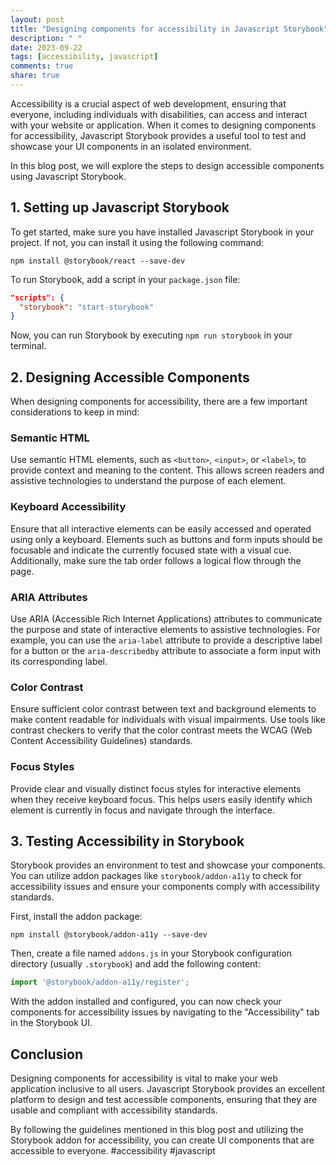 ```yaml
---
layout: post
title: "Designing components for accessibility in Javascript Storybook"
description: " "
date: 2023-09-22
tags: [accessibility, javascript]
comments: true
share: true
---
```


Accessibility is a crucial aspect of web development, ensuring that everyone, including individuals with disabilities, can access and interact with your website or application. When it comes to designing components for accessibility, Javascript Storybook provides a useful tool to test and showcase your UI components in an isolated environment.

In this blog post, we will explore the steps to design accessible components using Javascript Storybook. 

## 1. Setting up Javascript Storybook

To get started, make sure you have installed Javascript Storybook in your project. If not, you can install it using the following command:

```
npm install @storybook/react --save-dev
```

To run Storybook, add a script in your `package.json` file:

```json
"scripts": {
  "storybook": "start-storybook"
}
```

Now, you can run Storybook by executing `npm run storybook` in your terminal.

## 2. Designing Accessible Components

When designing components for accessibility, there are a few important considerations to keep in mind:

### Semantic HTML

Use semantic HTML elements, such as `<button>`, `<input>`, or `<label>`, to provide context and meaning to the content. This allows screen readers and assistive technologies to understand the purpose of each element.

### Keyboard Accessibility

Ensure that all interactive elements can be easily accessed and operated using only a keyboard. Elements such as buttons and form inputs should be focusable and indicate the currently focused state with a visual cue. Additionally, make sure the tab order follows a logical flow through the page.

### ARIA Attributes

Use ARIA (Accessible Rich Internet Applications) attributes to communicate the purpose and state of interactive elements to assistive technologies. For example, you can use the `aria-label` attribute to provide a descriptive label for a button or the `aria-describedby` attribute to associate a form input with its corresponding label.

### Color Contrast

Ensure sufficient color contrast between text and background elements to make content readable for individuals with visual impairments. Use tools like contrast checkers to verify that the color contrast meets the WCAG (Web Content Accessibility Guidelines) standards.

### Focus Styles

Provide clear and visually distinct focus styles for interactive elements when they receive keyboard focus. This helps users easily identify which element is currently in focus and navigate through the interface.

## 3. Testing Accessibility in Storybook

Storybook provides an environment to test and showcase your components. You can utilize addon packages like `storybook/addon-a11y` to check for accessibility issues and ensure your components comply with accessibility standards.

First, install the addon package:

```
npm install @storybook/addon-a11y --save-dev
```

Then, create a file named `addons.js` in your Storybook configuration directory (usually `.storybook`) and add the following content:

```javascript
import '@storybook/addon-a11y/register';
```

With the addon installed and configured, you can now check your components for accessibility issues by navigating to the "Accessibility" tab in the Storybook UI.

## Conclusion

Designing components for accessibility is vital to make your web application inclusive to all users. Javascript Storybook provides an excellent platform to design and test accessible components, ensuring that they are usable and compliant with accessibility standards.

By following the guidelines mentioned in this blog post and utilizing the Storybook addon for accessibility, you can create UI components that are accessible to everyone. #accessibility #javascript